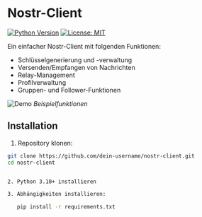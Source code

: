 # Nostr-Client

[![Python Version](https://img.shields.io/badge/python-3.10%2B-blue)](https://www.python.org/)
[![License: MIT](https://img.shields.io/badge/License-MIT-yellow.svg)](https://opensource.org/licenses/MIT)

Ein einfacher Nostr-Client mit folgenden Funktionen:
- Schlüsselgenerierung und -verwaltung
- Versenden/Empfangen von Nachrichten
- Relay-Management
- Profilverwaltung
- Gruppen- und Follower-Funktionen

![Demo](docs/demo.gif) *Beispielfunktionen*

## Installation

1. Repository klonen:
```bash
git clone https://github.com/dein-username/nostr-client.git
cd nostr-client


2. Python 3.10+ installieren

3. Abhängigkeiten installieren:

   pip install -r requirements.txt